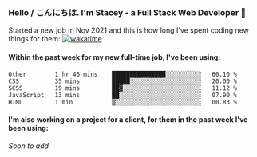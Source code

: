 ### Hello / こんにちは. I'm Stacey - a Full Stack Web Developer 👋

Started a new job in Nov 2021 and this is how long I've spent coding new things for them: [![wakatime](https://wakatime.com/badge/user/86082ce1-bca4-4a02-a7a3-c2242e42ac7a/project/12b01edb-1cc9-44e6-b4ef-181fde524dc6.svg)](https://wakatime.com/badge/user/86082ce1-bca4-4a02-a7a3-c2242e42ac7a/project/12b01edb-1cc9-44e6-b4ef-181fde524dc6)

#### Within the past week for my new full-time job, I've been using:
<!--START_SECTION:waka-->
```text
Other        1 hr 46 mins    ███████████████░░░░░░░░░░   60.10 % 
CSS          35 mins         █████░░░░░░░░░░░░░░░░░░░░   20.00 % 
SCSS         19 mins         ██▓░░░░░░░░░░░░░░░░░░░░░░   11.12 % 
JavaScript   13 mins         ██░░░░░░░░░░░░░░░░░░░░░░░   07.90 % 
HTML         1 min           ▒░░░░░░░░░░░░░░░░░░░░░░░░   00.83 % 
```
<!--END_SECTION:waka-->

#### I'm also working on a project for a client, for them in the past week I've been using:
*Soon to add*
